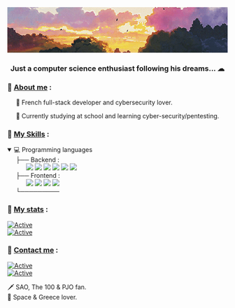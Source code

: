 <img src="https://github.com/4m4Sec/4m4Se/blob/main/readme-banner.gif">

### <p align='center'> Just a computer science enthusiast following his dreams... ☁ </p>

### 📌 <ins>About me</ins> :
<p> &nbsp;&nbsp;&nbsp;&nbsp; 💨 French full-stack developer and cybersecurity lover. </p>  
  
<p> &nbsp;&nbsp;&nbsp;&nbsp; 📖 Currently studying at school and learning cyber-security/pentesting. </p>  

### 📌 <u>My Skills</u> :
<div>
    <details open="false">
        <summary> 💻 Programming languages </summary>
        &nbsp;&nbsp;&nbsp;&nbsp; ├── Backend :
        <div center='left'>
            &nbsp;&nbsp;&nbsp;&nbsp;&nbsp;&nbsp;&nbsp;&nbsp;&nbsp;&nbsp;
            <img src="https://img.shields.io/badge/PHP-777BB4?style=for-the-badge&logo=php&logoColor=white">
            <img src="https://img.shields.io/badge/Python-14354C?style=for-the-badge&logo=python&logoColor=white">
            <img src="https://img.shields.io/badge/C-00599C?style=for-the-badge&logo=c&logoColor=white">
            <img src="https://img.shields.io/badge/C%2B%2B-00599C?style=for-the-badge&logo=c%2B%2B&logoColor=white">
            <img src="https://img.shields.io/badge/C%23-239120?style=for-the-badge&logo=c-sharp&logoColor=white">
            <img src="https://img.shields.io/badge/Ruby-CC342D?style=for-the-badge&logo=ruby&logoColor=white">
        </div>
        &nbsp;&nbsp;&nbsp;&nbsp; ├── Frontend :
        <div center='left'>
            &nbsp;&nbsp;&nbsp;&nbsp;&nbsp;&nbsp;&nbsp;&nbsp;&nbsp;&nbsp;
            <img src="https://img.shields.io/badge/HTML5-E34F26?style=for-the-badge&logo=html5&logoColor=white">
            <img src="https://img.shields.io/badge/CSS3-1572B6?style=for-the-badge&logo=css3&logoColor=white">
            <img src="https://img.shields.io/badge/JavaScript-323330?style=for-the-badge&logo=javascript&logoColor=F7DF1E">
            <img src="https://img.shields.io/badge/Sass-CC6699?style=for-the-badge&logo=sass&logoColor=white">
        </div>
        &nbsp;&nbsp;&nbsp;&nbsp; └─────────
    </details>
</div>

### 📌 <u>My stats</u> :
[![Active](https://github-readme-stats.vercel.app/api?username=4m4Sec&show_icons=true&theme=dark&count_private=true&hide=prs,issues)](https://www.github.com/Neptune-IT)  
[![Active](https://komarev.com/ghpvc/?username=neptune-it&color=FAC151)](https://www.github.com/4m4Sec)


### 📌 <u>Contact me</u> :
[![Active](https://img.shields.io/badge/Instagram-Click-pink?style=flat-square&logo=instagram)](https://www.instagram.com/_neptune_dev_)  
[![Active](https://img.shields.io/badge/Twitter-Click-cyan?style=flat-square&logo=twitter)](https://twitter.com/neptune_dev)

🗡 SAO, The 100 & PJO fan.  
🌌 Space & Greece lover.
